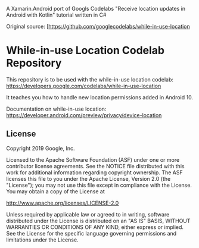 A Xamarin.Android port of Googls Codelabs "Receive location updates in Android with Kotlin" tutorial written in C#

Original source: [https://github.com/googlecodelabs/while-in-use-location

While-in-use Location Codelab Repository
===============================

This repository is to be used with the while-in-use location codelab:
https://developers.google.com/codelabs/while-in-use-location

It teaches you how to handle new location permissions added in Android 10.

Documentation on while-in-use location:
https://developer.android.com/preview/privacy/device-location

License
-------

Copyright 2019 Google, Inc.

Licensed to the Apache Software Foundation (ASF) under one or more contributor
license agreements.  See the NOTICE file distributed with this work for
additional information regarding copyright ownership.  The ASF licenses this
file to you under the Apache License, Version 2.0 (the "License"); you may not
use this file except in compliance with the License.  You may obtain a copy of
the License at

  http://www.apache.org/licenses/LICENSE-2.0

Unless required by applicable law or agreed to in writing, software
distributed under the License is distributed on an "AS IS" BASIS, WITHOUT
WARRANTIES OR CONDITIONS OF ANY KIND, either express or implied.  See the
License for the specific language governing permissions and limitations under
the License.